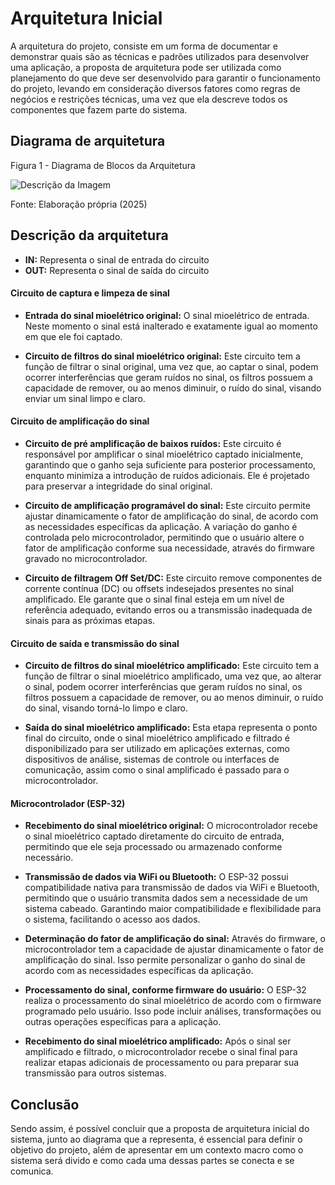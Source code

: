 # Arquitetura Inicial

A arquitetura do projeto, consiste em um forma de documentar e demonstrar quais são as técnicas e padrões utilizados para desenvolver uma aplicação, a proposta de arquitetura pode ser utilizada como planejamento do que deve ser desenvolvido para garantir o funcionamento do projeto, levando em consideração diversos fatores como regras de negócios e restrições técnicas, uma vez que ela descreve todos os componentes que fazem parte do sistema.

## Diagrama de arquitetura

<p style={{textAlign: 'center'}}>Figura 1 - Diagrama de Blocos da Arquitetura</p>

<div style={{textAlign: 'center'}}>

![Descrição da Imagem](/img/Arquitetura/diagrama_arquitetura_inicial.png)

</div>

<p style={{textAlign: 'center'}}>Fonte: Elaboração própria (2025)</p>

## Descrição da arquitetura

- **IN:** Representa o sinal de entrada do circuito
- **OUT:** Representa o sinal de saída do circuito

#### Circuito de captura e limpeza de sinal

- **Entrada do sinal mioelétrico original:** O sinal mioelétrico de entrada. Neste momento o sinal está inalterado e exatamente igual ao momento em que ele foi captado.

- **Circuito de filtros do sinal mioelétrico original:** Este circuito tem a função de filtrar o sinal original, uma vez que, ao captar o sinal, podem ocorrer interferências que geram ruídos no sinal, os filtros possuem a capacidade de remover, ou ao menos diminuir, o ruído do sinal, visando enviar um sinal limpo e claro.

#### Circuito de amplificação do sinal

- **Circuito de pré amplificação de baixos ruídos:** Este circuito é responsável por amplificar o sinal mioelétrico captado inicialmente, garantindo que o ganho seja suficiente para posterior processamento, enquanto minimiza a introdução de ruídos adicionais. Ele é projetado para preservar a integridade do sinal original.

- **Circuito de amplificação programável do sinal:** Este circuito permite ajustar dinamicamente o fator de amplificação do sinal, de acordo com as necessidades específicas da aplicação. A variação do ganho é controlada pelo microcontrolador, permitindo que o usuário altere o fator de amplificação conforme sua necessidade, através do firmware gravado no microcontrolador.

- **Circuito de filtragem Off Set/DC:** Este circuito remove componentes de corrente contínua (DC) ou offsets indesejados presentes no sinal amplificado. Ele garante que o sinal final esteja em um nível de referência adequado, evitando erros ou a transmissão inadequada de sinais para as próximas etapas.

#### Circuito de saída e transmissão do sinal

- **Circuito de filtros do sinal mioelétrico amplificado:** Este circuito tem a função de filtrar o sinal mioelétrico amplificado, uma vez que, ao alterar o sinal, podem ocorrer interferências que geram ruídos no sinal, os filtros possuem a capacidade de remover, ou ao menos diminuir, o ruído do sinal, visando torná-lo limpo e claro.

- **Saída do sinal mioelétrico amplificado:** Esta etapa representa o ponto final do circuito, onde o sinal mioelétrico amplificado e filtrado é disponibilizado para ser utilizado em aplicações externas, como dispositivos de análise, sistemas de controle ou interfaces de comunicação, assim como o sinal amplificado é passado para o microcontrolador.

#### Microcontrolador (ESP-32)

- **Recebimento do sinal mioelétrico original:** O microcontrolador recebe o sinal mioelétrico captado diretamente do circuito de entrada, permitindo que ele seja processado ou armazenado conforme necessário.

- **Transmissão de dados via WiFi ou Bluetooth:** O ESP-32 possui compatibilidade nativa para transmissão de dados via WiFi e Bluetooth, permitindo que o usuário transmita dados sem a necessidade de um sistema cabeado. Garantindo maior compatibilidade e flexibilidade para o sistema, facilitando o acesso aos dados.

- **Determinação do fator de amplificação do sinal:** Através do firmware, o microcontrolador tem a capacidade de ajustar dinamicamente o fator de amplificação do sinal. Isso permite personalizar o ganho do sinal de acordo com as necessidades específicas da aplicação.

- **Processamento do sinal, conforme firmware do usuário:** O ESP-32 realiza o processamento do sinal mioelétrico de acordo com o firmware programado pelo usuário. Isso pode incluir análises, transformações ou outras operações específicas para a aplicação.

- **Recebimento do sinal mioelétrico amplificado:** Após o sinal ser amplificado e filtrado, o microcontrolador recebe o sinal final para realizar etapas adicionais de processamento ou para preparar sua transmissão para outros sistemas.

## Conclusão

Sendo assim, é possível concluir que a proposta de arquitetura inicial do sistema, junto ao diagrama que a representa, é essencial para definir o objetivo do projeto, além de apresentar em um contexto macro como o sistema será divido e como cada uma dessas partes se conecta e se comunica.
